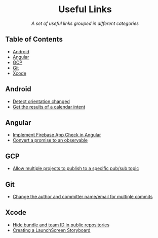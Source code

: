 <h1 align="center">Useful Links</h1>
<p align="center">
  <em>
    A set of useful links grouped in different categories
  </em>
</p>

## Table of Contents

- [Android](#android)
- [Angular](#angular)
- [GCP](#gcp)
- [Git](#git)
- [Xcode](#xcode)

## Android

- [Detect orientation changed](https://stackoverflow.com/q/8248274/13690331)
- [Get the results of a calendar intent](https://stackoverflow.com/q/9761584/13690331)

## Angular

- [Implement Firebase App Check in Angular](https://stackoverflow.com/q/71912179/13690331)
- [Convert a promise to an observable](https://stackoverflow.com/q/39319279/13690331)

## GCP

- [Allow multiple projects to publish to a specific pub/sub topic](https://stackoverflow.com/q/63248628/13690331)

## Git

- [Change the author and committer name/email for multiple commits](https://stackoverflow.com/q/750172/13690331)

## Xcode

- [Hide bundle and team ID in public repositories](https://stackoverflow.com/q/75215730/13690331)
- [Creating a LaunchScreen Storyboard](https://stackoverflow.com/q/77366867/13690331)

